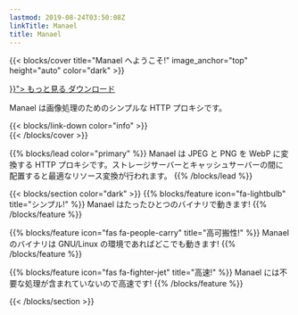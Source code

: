 ```yaml
---
lastmod: 2019-08-24T03:50:08Z
linkTitle: Manael
title: Manael
---
```


{{< blocks/cover title="Manael へようこそ!" image_anchor="top" height="auto" color="dark" >}}
<div class="mx-auto">
	<a class="btn btn-lg btn-primary mr-3 mb-4" href="{{< relref "/docs" >}}">
		もっと見る <i class="fas fa-arrow-alt-circle-right ml-2"></i>
	</a>
	<a class="btn btn-lg btn-secondary mr-3 mb-4" href="https://github.com/manaelproxy/manael/releases/latest">
		ダウンロード <i class="fab fa-github ml-2 "></i>
	</a>
	<p class="lead mt-5">Manael は画像処理のためのシンプルな HTTP プロキシです。</p>
	<div class="mx-auto mt-5">
		{{< blocks/link-down color="info" >}}
	</div>
</div>
{{< /blocks/cover >}}


{{% blocks/lead color="primary" %}}
Manael は JPEG と PNG を WebP に変換する HTTP プロキシです。ストレージサーバーとキャッシュサーバーの間に配置すると最適なリソース変換が行われます。
{{% /blocks/lead %}}

{{< blocks/section color="dark" >}}
{{% blocks/feature icon="fa-lightbulb" title="シンプル!" %}}
Manael はたったひとつのバイナリで動きます!
{{% /blocks/feature %}}


{{% blocks/feature icon="fas fa-people-carry" title="高可搬性!" %}}
Manael のバイナリは GNU/Linux の環境であればどこでも動きます!
{{% /blocks/feature %}}


{{% blocks/feature icon="fas fa-fighter-jet" title="高速!" %}}
Manael には不要な処理が含まれていないので高速です!
{{% /blocks/feature %}}


{{< /blocks/section >}}
